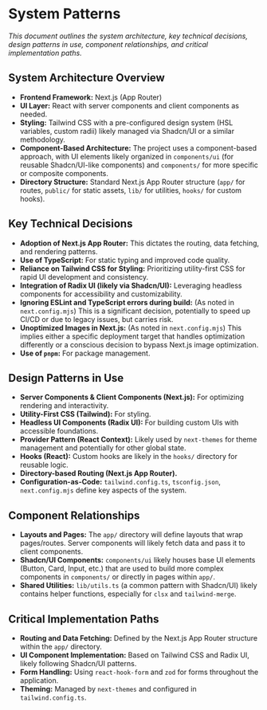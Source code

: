 # System Patterns

*This document outlines the system architecture, key technical decisions, design patterns in use, component relationships, and critical implementation paths.*

## System Architecture Overview

*   **Frontend Framework:** Next.js (App Router)
*   **UI Layer:** React with server components and client components as needed.
*   **Styling:** Tailwind CSS with a pre-configured design system (HSL variables, custom radii) likely managed via Shadcn/UI or a similar methodology.
*   **Component-Based Architecture:** The project uses a component-based approach, with UI elements likely organized in `components/ui` (for reusable Shadcn/UI-like components) and `components/` for more specific or composite components.
*   **Directory Structure:** Standard Next.js App Router structure (`app/` for routes, `public/` for static assets, `lib/` for utilities, `hooks/` for custom hooks).

## Key Technical Decisions

*   **Adoption of Next.js App Router:** This dictates the routing, data fetching, and rendering patterns.
*   **Use of TypeScript:** For static typing and improved code quality.
*   **Reliance on Tailwind CSS for Styling:** Prioritizing utility-first CSS for rapid UI development and consistency.
*   **Integration of Radix UI (likely via Shadcn/UI):** Leveraging headless components for accessibility and customizability.
*   **Ignoring ESLint and TypeScript errors during build:** (As noted in `next.config.mjs`) This is a significant decision, potentially to speed up CI/CD or due to legacy issues, but carries risk.
*   **Unoptimized Images in Next.js:** (As noted in `next.config.mjs`) This implies either a specific deployment target that handles optimization differently or a conscious decision to bypass Next.js image optimization.
*   **Use of `pnpm`:** For package management.

## Design Patterns in Use

*   **Server Components & Client Components (Next.js):** For optimizing rendering and interactivity.
*   **Utility-First CSS (Tailwind):** For styling.
*   **Headless UI Components (Radix UI):** For building custom UIs with accessible foundations.
*   **Provider Pattern (React Context):** Likely used by `next-themes` for theme management and potentially for other global state.
*   **Hooks (React):** Custom hooks are likely in the `hooks/` directory for reusable logic.
*   **Directory-based Routing (Next.js App Router).**
*   **Configuration-as-Code:** `tailwind.config.ts`, `tsconfig.json`, `next.config.mjs` define key aspects of the system.

## Component Relationships

*   **Layouts and Pages:** The `app/` directory will define layouts that wrap pages/routes. Server components will likely fetch data and pass it to client components.
*   **Shadcn/UI Components:** `components/ui` likely houses base UI elements (Button, Card, Input, etc.) that are used to build more complex components in `components/` or directly in pages within `app/`.
*   **Shared Utilities:** `lib/utils.ts` (a common pattern with Shadcn/UI) likely contains helper functions, especially for `clsx` and `tailwind-merge`.

## Critical Implementation Paths

*   **Routing and Data Fetching:** Defined by the Next.js App Router structure within the `app/` directory.
*   **UI Component Implementation:** Based on Tailwind CSS and Radix UI, likely following Shadcn/UI patterns.
*   **Form Handling:** Using `react-hook-form` and `zod` for forms throughout the application.
*   **Theming:** Managed by `next-themes` and configured in `tailwind.config.ts`. 